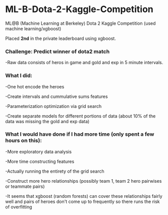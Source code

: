 # ML-B-Dota-2-Kaggle-Competition
ML@B (Machine Learning at Berkeley) Dota 2 Kaggle Competition (used machine learning/xgboost)

Placed **2nd** in the private leaderboard using xgboost.

### Challenge: Predict winner of dota2 match

-Raw data consists of heros in game and gold and exp in 5 minute intervals.

### What I did:

-One hot encode the heroes

-Create intervals and cummulative sums features

-Parameterization optimization via grid search

-Create separate models for different portions of data (about 10% of the data was missing the gold and exp data)

### What I would have done if I had more time (only spent a few hours on this):

-More exploratory data analysis

-More time constructing features

-Actually running the entirety of the grid search

-Construct more hero relationships (possibly team 1, team 2 hero pairwises or teammate pairs)

  -It seems that xgboost (random forests) can cover these relationships fairly well and pairs of heroes don't come up to frequently so there runs the risk of overfitting
